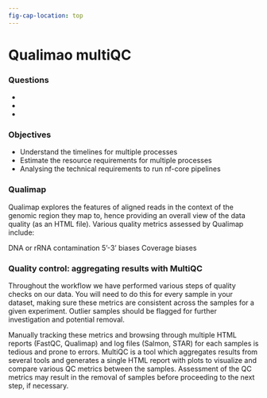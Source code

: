 ```yaml
---
fig-cap-location: top
---
```


# **Qualimao multiQC**


<div class="questions">

### **Questions**

- 
- 
- 
</div>  

<div class="objectives">

### **Objectives**

- Understand the timelines for multiple processes
- Estimate the resource requirements for multiple processes
- Analysing the technical requirements to run nf-core pipelines

</div>  

### Qualimap
 Qualimap explores the features of aligned reads in the context of the genomic region they map to, hence providing an overall view of the data quality (as an HTML file). Various quality metrics assessed by Qualimap include:

DNA or rRNA contamination
5’-3’ biases
Coverage biases

### Quality control: aggregating results with MultiQC
Throughout the workflow we have performed various steps of quality checks on our data. You will need to do this for every sample in your dataset, making sure these metrics are consistent across the samples for a given experiment. Outlier samples should be flagged for further investigation and potential removal.

Manually tracking these metrics and browsing through multiple HTML reports (FastQC, Qualimap) and log files (Salmon, STAR) for each samples is tedious and prone to errors. MultiQC is a tool which aggregates results from several tools and generates a single HTML report with plots to visualize and compare various QC metrics between the samples. Assessment of the QC metrics may result in the removal of samples before proceeding to the next step, if necessary.